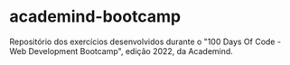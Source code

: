 # academind-bootcamp
 Repositório dos exercícios desenvolvidos durante o "100 Days Of Code - Web Development Bootcamp", edição 2022, da Academind.
